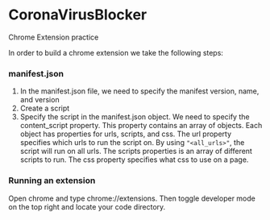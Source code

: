 # CoronaVirusBlocker
Chrome Extension practice 

In order to build a chrome extension we take the following steps:

### manifest.json
1. In the manifest.json file, we need to specify the manifest version, name, and version
2. Create a script
3. Specify the script in the manifest.json object. We need to specify the content_script property. This property contains an array of objects. Each object has properties for urls, scripts, and css. The url property specifies which urls to run the script on. By using `"<all_urls>"`, the script will run on all urls. The scripts properties is an array of different scripts to run. The css property specifies what css to use on a page.



### Running an extension
Open chrome and type chrome://extensions. Then toggle developer mode on the top right and locate your code directory.